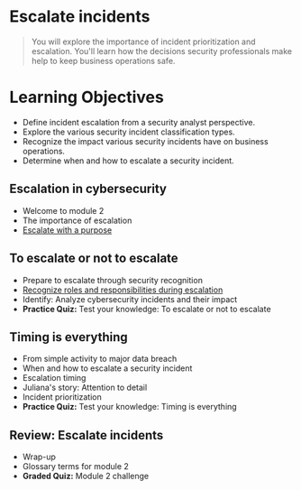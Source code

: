 # Escalate incidents
> You will explore the importance of incident prioritization and escalation. You'll learn how the decisions security professionals make help to keep business operations safe.
# Learning Objectives
- Define incident escalation from a security analyst perspective.
- Explore the various security incident classification types.
- Recognize the impact various security incidents have on business operations.
- Determine when and how to escalate a security incident.
## Escalation in cybersecurity
- Welcome to module 2
- The importance of escalation
- [Escalate with a purpose](https://github.com/KailaniBailey/Google-Cybersecurity-Professional-Certificate/tree/main/Course%208:%20Put%20It%20to%20Work:%20Prepare%20for%20Cybersecurity%20Jobs/Escalate%20incidents/Escalate%20with%20a%20purpose)
## To escalate or not to escalate
- Prepare to escalate through security recognition
- [Recognize roles and responsibilities during escalation](https://github.com/KailaniBailey/Google-Cybersecurity-Professional-Certificate/tree/main/Course%208:%20Put%20It%20to%20Work:%20Prepare%20for%20Cybersecurity%20Jobs/Escalate%20incidents/Recognize%20roles%20and%20responsibilities%20during%20escalation)
- Identify: Analyze cybersecurity incidents and their impact
- **Practice Quiz:** Test your knowledge: To escalate or not to escalate
## Timing is everything
- From simple activity to major data breach
- When and how to escalate a security incident
- Escalation timing
- Juliana's story: Attention to detail
- Incident prioritization
- **Practice Quiz:** Test your knowledge: Timing is everything
## Review: Escalate incidents
- Wrap-up
- Glossary terms for module 2
- **Graded Quiz:** Module 2 challenge
